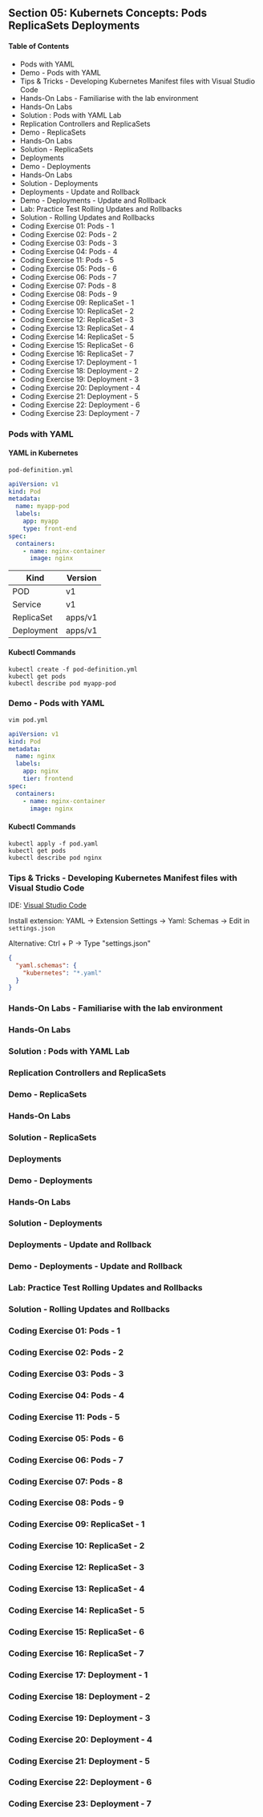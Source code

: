 ## Section 05: Kubernets Concepts: Pods ReplicaSets Deployments

#### Table of Contents
- Pods with YAML
- Demo - Pods with YAML
- Tips & Tricks - Developing Kubernetes Manifest files with Visual Studio Code
- Hands-On Labs - Familiarise with the lab environment
- Hands-On Labs
- Solution : Pods with YAML Lab
- Replication Controllers and ReplicaSets
- Demo - ReplicaSets
- Hands-On Labs
- Solution - ReplicaSets
- Deployments
- Demo - Deployments
- Hands-On Labs
- Solution - Deployments
- Deployments - Update and Rollback
- Demo - Deployments - Update and Rollback
- Lab: Practice Test Rolling Updates and Rollbacks
- Solution - Rolling Updates and Rollbacks
- Coding Exercise 01: Pods - 1
- Coding Exercise 02: Pods - 2
- Coding Exercise 03: Pods - 3
- Coding Exercise 04: Pods - 4
- Coding Exercise 11: Pods - 5
- Coding Exercise 05: Pods - 6
- Coding Exercise 06: Pods - 7
- Coding Exercise 07: Pods - 8
- Coding Exercise 08: Pods - 9
- Coding Exercise 09: ReplicaSet - 1
- Coding Exercise 10: ReplicaSet - 2
- Coding Exercise 12: ReplicaSet - 3
- Coding Exercise 13: ReplicaSet - 4
- Coding Exercise 14: ReplicaSet - 5
- Coding Exercise 15: ReplicaSet - 6
- Coding Exercise 16: ReplicaSet - 7
- Coding Exercise 17: Deployment - 1
- Coding Exercise 18: Deployment - 2
- Coding Exercise 19: Deployment - 3
- Coding Exercise 20: Deployment - 4
- Coding Exercise 21: Deployment - 5
- Coding Exercise 22: Deployment - 6
- Coding Exercise 23: Deployment - 7



### Pods with YAML

#### YAML in Kubernetes
`pod-definition.yml`
```yaml
apiVersion: v1
kind: Pod
metadata:
  name: myapp-pod
  labels:
    app: myapp
    type: front-end
spec:
  containers:
    - name: nginx-container
      image: nginx
```

| **Kind**   | **Version** |
|------------|-------------|
| POD        | v1          |
| Service    | v1          |
| ReplicaSet | apps/v1     |
| Deployment | apps/v1     |

#### Kubectl Commands
```
kubectl create -f pod-definition.yml
kubectl get pods
kubectl describe pod myapp-pod
```


### Demo - Pods with YAML
```
vim pod.yml
```

```yaml
apiVersion: v1
kind: Pod
metadata:
  name: nginx
  labels:
    app: nginx
    tier: frontend
spec:
  containers:
    - name: nginx-container
      image: nginx
```

#### Kubectl Commands
```
kubectl apply -f pod.yaml
kubectl get pods
kubectl describe pod nginx
```



### Tips & Tricks - Developing Kubernetes Manifest files with Visual Studio Code

IDE: [Visual Studio Code](https://code.visualstudio.com/)

Install extension: YAML -> Extension Settings -> Yaml: Schemas -> Edit in `settings.json`

Alternative: Ctrl + P -> Type "settings.json" 

```json
{
  "yaml.schemas": {
    "kubernetes": "*.yaml"
  }
}
```


### Hands-On Labs - Familiarise with the lab environment




### Hands-On Labs




### Solution : Pods with YAML Lab




### Replication Controllers and ReplicaSets




### Demo - ReplicaSets




### Hands-On Labs




### Solution - ReplicaSets




### Deployments




### Demo - Deployments




### Hands-On Labs




### Solution - Deployments




### Deployments - Update and Rollback




### Demo - Deployments - Update and Rollback




### Lab: Practice Test Rolling Updates and Rollbacks




### Solution - Rolling Updates and Rollbacks




### Coding Exercise 01: Pods - 1




### Coding Exercise 02: Pods - 2




### Coding Exercise 03: Pods - 3




### Coding Exercise 04: Pods - 4




### Coding Exercise 11: Pods - 5




### Coding Exercise 05: Pods - 6




### Coding Exercise 06: Pods - 7




### Coding Exercise 07: Pods - 8




### Coding Exercise 08: Pods - 9




### Coding Exercise 09: ReplicaSet - 1




### Coding Exercise 10: ReplicaSet - 2




### Coding Exercise 12: ReplicaSet - 3




### Coding Exercise 13: ReplicaSet - 4




### Coding Exercise 14: ReplicaSet - 5




### Coding Exercise 15: ReplicaSet - 6




### Coding Exercise 16: ReplicaSet - 7




### Coding Exercise 17: Deployment - 1




### Coding Exercise 18: Deployment - 2




### Coding Exercise 19: Deployment - 3




### Coding Exercise 20: Deployment - 4




### Coding Exercise 21: Deployment - 5




### Coding Exercise 22: Deployment - 6




### Coding Exercise 23: Deployment - 7




